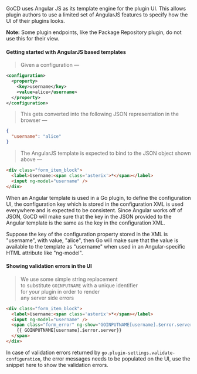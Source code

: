 GoCD uses Angular JS as its template engine for the plugin UI. This allows plugin authors to use a limited set of AngularJS features to specify how the UI of their plugins looks.

<aside class='notice'>
  <strong>Note:</strong> Some plugin endpoints, like the Package Repository plugin, do not use this for their view.
</aside>

<div style='clear: both;'></div>

#### Getting started with AngularJS based templates

> Given a configuration —

```xml
<configuration>
  <property>
    <key>username</key>
    <value>alice</username>
  </property>
</configuration>
```

> This gets converted into the following JSON representation in the browser —

```json
{
  "username": "alice"
}
```

> The AngularJS template is expected to bind to the JSON object shown above —

```html
<div class="form_item_block">
  <label>Username:<span class='asterix'>*</span></label>
  <input ng-model="username" />
</div>
```

When an Angular template is used in a Go plugin, to define the configuration UI, the configuration key which is stored in the configuration XML is used everywhere and is expected to be consistent. Since Angular works off of JSON, GoCD will make sure that the key in the JSON provided to the Angular template is the same as the key in the configuration XML.

Suppose the key of the configuration property stored in the XML is "username", with value, "alice", then Go will make sure that the value is available to the template as "username" when used in an Angular-specific HTML attribute like "ng-model".

<div style='clear: both;'></div>

#### Showing validation errors in the UI

> We use some simple string replacement<br/>
> to substitute `GOINPUTNAME` with a unique identifier<br/>
> for your plugin in order to render<br/>
> any server side errors

```html
<div class="form_item_block">
  <label>Username:<span class='asterix'>*</span></label>
  <input ng-model="username" />
  <span class="form_error" ng-show="GOINPUTNAME[username].$error.server">
    {{ GOINPUTNAME[username].$error.server}}
  </span>
</div>
```

In case of validation errors returned by `go.plugin-settings.validate-configuration`, the error messages needs to be populated on the UI, use the snippet here to show the validation errors.
